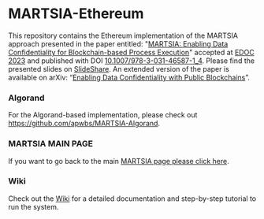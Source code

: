 # MARTSIA-Ethereum

This repository contains the Ethereum implementation of the MARTSIA approach presented in the paper 
entitled: "[MARTSIA: Enabling Data Confidentiality for Blockchain-based Process Execution](https://arxiv.org/abs/2303.17977)"
accepted at [EDOC 2023](https://www.rug.nl/research/bernoulli/conf/?lang=en) and published with DOI [10.1007/978-3-031-46587-1_4](https://doi.org/10.1007/978-3-031-46587-1_4). 
Please find the presented slides on [SlideShare](https://www.slideshare.net/EdoardoMarangone/martsia-enabling-data-confidentiality-for-blockchainbased-process-execution).
An extended version of the paper is available on arXiv: 
“[Enabling Data Confidentiality with Public Blockchains](https://arxiv.org/abs/2308.03791)”.

### Algorand
For the Algorand-based implementation, please check out https://github.com/apwbs/MARTSIA-Algorand.

### MARTSIA MAIN PAGE
If you want to go back to the main [MARTSIA page please click here](https://github.com/apwbs/MARTSIA).

### Wiki
Check out the [Wiki](https://github.com/apwbs/MARTSIA-Ethereum/wiki) for a detailed documentation and step-by-step tutorial to run the system.
